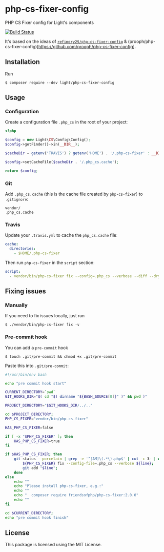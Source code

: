 # php-cs-fixer-config
PHP CS Fixer config for Light's components

[![Build Status](https://travis-ci.org/light/php-cs-fixer-config.svg?branch=master)](https://travis-ci.org/light/php-cs-fixer-config)

It's based on the ideas of [`refinery29/php-cs-fixer-config`](https://github.com/refinery29/php-cs-fixer-config/) & (prooph/php-cs-fixer-config)[https://github.com/prooph/php-cs-fixer-config].

## Installation

Run

```
$ composer require --dev light/php-cs-fixer-config
```
  
## Usage

### Configuration

Create a configuration file `.php_cs` in the root of your project:

```php
<?php

$config = new Light\CS\Config\Config();
$config->getFinder()->in(__DIR__);

$cacheDir = getenv('TRAVIS') ? getenv('HOME') . '/.php-cs-fixer' : __DIR__;

$config->setCacheFile($cacheDir . '/.php_cs.cache');

return $config;
```

### Git

Add `.php_cs.cache` (this is the cache file created by `php-cs-fixer`) to `.gitignore`:

```
vendor/
.php_cs.cache
```

### Travis

Update your `.travis.yml` to cache the `php_cs.cache` file:

```yml
cache:
  directories:
    - $HOME/.php-cs-fixer
```

Then run `php-cs-fixer` in the `script` section:

```yml
script:
  - vendor/bin/php-cs-fixer fix --config=.php_cs --verbose --diff --dry-run
```

## Fixing issues

### Manually

If you need to fix issues locally, just run

```
$ ./vendor/bin/php-cs-fixer fix -v
```

### Pre-commit hook

You can add a `pre-commit` hook

```
$ touch .git/pre-commit && chmod +x .git/pre-commit
```
 
Paste this into `.git/pre-commit`:

```bash
#!/usr/bin/env bash

echo "pre commit hook start"

CURRENT_DIRECTORY=`pwd`
GIT_HOOKS_DIR="$( cd "$( dirname "${BASH_SOURCE[0]}" )" && pwd )"

PROJECT_DIRECTORY="$GIT_HOOKS_DIR/../.."

cd $PROJECT_DIRECTORY;
PHP_CS_FIXER="vendor/bin/php-cs-fixer"

HAS_PHP_CS_FIXER=false

if [ -x "$PHP_CS_FIXER" ]; then
    HAS_PHP_CS_FIXER=true
fi

if $HAS_PHP_CS_FIXER; then
    git status --porcelain | grep -e '^[AM]\(.*\).php$' | cut -c 3- | while read line; do
        ${PHP_CS_FIXER} fix --config-file=.php_cs --verbose ${line};
        git add "$line";
    done
else
    echo ""
    echo "Please install php-cs-fixer, e.g.:"
    echo ""
    echo "  composer require friendsofphp/php-cs-fixer:2.0.0"
    echo ""
fi

cd $CURRENT_DIRECTORY;
echo "pre commit hook finish"
```
 
## License

This package is licensed using the MIT License.
